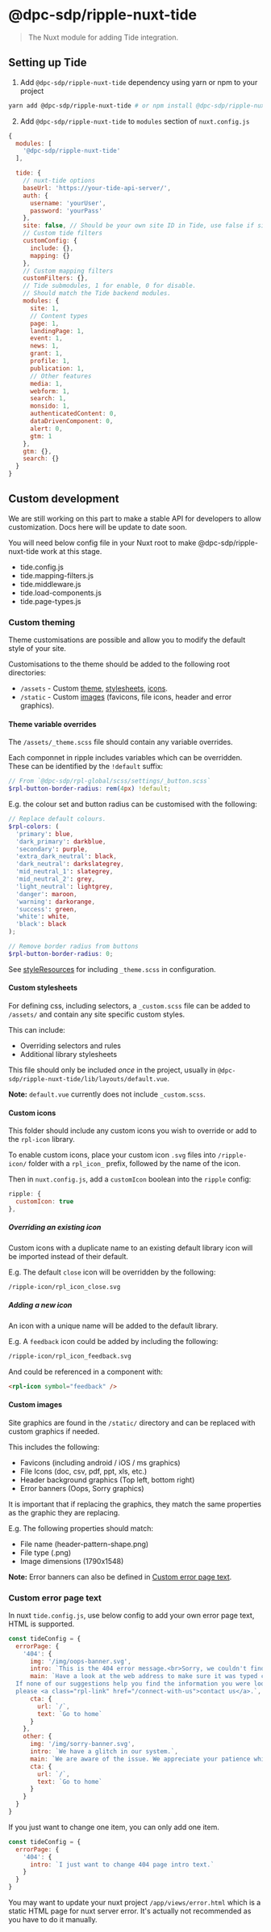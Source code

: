 # @dpc-sdp/ripple-nuxt-tide

> The Nuxt module for adding Tide integration.

## Setting up Tide

1. Add `@dpc-sdp/ripple-nuxt-tide` dependency using yarn or npm to your project

```bash
yarn add @dpc-sdp/ripple-nuxt-tide # or npm install @dpc-sdp/ripple-nuxt-tide
```

2. Add `@dpc-sdp/ripple-nuxt-tide` to `modules` section of `nuxt.config.js`

```js
{
  modules: [
    '@dpc-sdp/ripple-nuxt-tide'
  ],

  tide: {
    // nuxt-tide options
    baseUrl: 'https://your-tide-api-server/',
    auth: {
      username: 'yourUser',
      password: 'yourPass'
    },
    site: false, // Should be your own site ID in Tide, use false if site module is not enabled.
    // Custom tide filters
    customConfig: {
      include: {},
      mapping: {}
    },
    // Custom mapping filters
    customFilters: {},
    // Tide submodules, 1 for enable, 0 for disable.
    // Should match the Tide backend modules.
    modules: {
      site: 1,
      // Content types
      page: 1,
      landingPage: 1,
      event: 1,
      news: 1,
      grant: 1,
      profile: 1,
      publication: 1,
      // Other features
      media: 1,
      webform: 1,
      search: 1,
      monsido: 1,
      authenticatedContent: 0,
      dataDrivenComponent: 0,
      alert: 0,
      gtm: 1
    },
    gtm: {},
    search: {}
  }
}
```

## Custom development

We are still working on this part to make a stable API for developers to allow customization.
Docs here will be update to date soon.

You will need below config file in your Nuxt root to make @dpc-sdp/ripple-nuxt-tide work at this stage.

- tide.config.js
- tide.mapping-filters.js
- tide.middleware.js
- tide.load-components.js
- tide.page-types.js

### Custom theming

Theme customisations are possible and allow you to modify the default style of
your site.

Customisations to the theme should be added to the following root directories:

- `/assets` - Custom [theme](#Theme-variable-overrides), [stylesheets](#Custom-stylesheets), [icons](#Custom-icons).
- `/static` - Custom [images](#Custom-images) (favicons, file icons, header and error graphics).

#### Theme variable overrides

The `/assets/_theme.scss` file should contain any variable overrides.

Each componnet in ripple includes variables which can be overridden.
These can be identified by the `!default` suffix:

```scss
// From `@dpc-sdp/rpl-global/scss/settings/_button.scss`
$rpl-button-border-radius: rem(4px) !default;
```

E.g. the colour set and button radius can be customised with the following:

```scss
// Replace default colours.
$rpl-colors: (
  'primary': blue,
  'dark_primary': darkblue,
  'secondary': purple,
  'extra_dark_neutral': black,
  'dark_neutral': darkslategrey,
  'mid_neutral_1': slategrey,
  'mid_neutral_2': grey,
  'light_neutral': lightgrey,
  'danger': maroon,
  'warning': darkorange,
  'success': green,
  'white': white,
  'black': black
);

// Remove border radius from buttons
$rpl-button-border-radius: 0;
```

See [styleResources](#styleResources) for including `_theme.scss` in configuration.

#### Custom stylesheets

For defining css, including selectors, a `_custom.scss` file can be
added to `/assets/` and contain any site specific custom styles.

This can include:

- Overriding selectors and rules
- Additional library stylesheets

This file should only be included _once_ in the project, usually in
`@dpc-sdp/ripple-nuxt-tide/lib/layouts/default.vue`.

<!-- TODO: Update when default.vue is fixed to work with _custom.scss -->
**Note:** `default.vue` currently does not include `_custom.scss`.

#### Custom icons

This folder should include any custom icons you wish to override or add to the
`rpl-icon` library.

To enable custom icons, place your custom icon `.svg` files into `/ripple-icon/`
folder with a `rpl_icon_` prefix, followed by the name of the icon.

Then in `nuxt.config.js`, add a `customIcon` boolean into the `ripple` config:

```js
ripple: {
  customIcon: true
},
```

##### Overriding an existing icon

Custom icons with a duplicate name to an existing default library icon will be
imported instead of their default.

E.g. The default `close` icon will be overridden by the following:

```txt
/ripple-icon/rpl_icon_close.svg
```

##### Adding a new icon

An icon with a unique name will be added to the default library.

E.g. A `feedback` icon could be added by including the following:

```txt
/ripple-icon/rpl_icon_feedback.svg
```

And could be referenced in a component with:

```html
<rpl-icon symbol="feedback" />
```

#### Custom images

Site graphics are found in the `/static/` directory and can be replaced with
custom graphics if needed.

This includes the following:

- Favicons (including android / iOS / ms graphics)
- File Icons (doc, csv, pdf, ppt, xls, etc.)
- Header background graphics (Top left, bottom right)
- Error banners (Oops, Sorry graphics)

It is important that if replacing the graphics, they match the same properties
as the graphic they are replacing.

E.g. The following properties should match:

- File name (header-pattern-shape.png)
- File type (.png)
- Image dimensions (1790x1548)

**Note:** Error banners can also be defined in [Custom error page text](#Custom-error-page-text).

### Custom error page text

In nuxt `tide.config.js`, use below config to add your own error page text, HTML is supported.

```Javascript
const tideConfig = {
  errorPage: {
    '404': {
      img: '/img/oops-banner.svg',
      intro: `This is the 404 error message.<br>Sorry, we couldn't find the page you were looking for.`,
      main: `Have a look at the web address to make sure it was typed correctly. We may also have deleted this page.
  If none of our suggestions help you find the information you were looking for,
  please <a class="rpl-link" href="/connect-with-us">contact us</a>.`,
      cta: {
        url: `/`,
        text: `Go to home`
      }
    },
    other: {
      img: '/img/sorry-banner.svg',
      intro: `We have a glitch in our system.`,
      main: `We are aware of the issue. We appreciate your patience while we're looking into it.`,
      cta: {
        url: `/`,
        text: `Go to home`
      }
    }
  }
}
```

If you just want to change one item, you can only add one item.

```Javascript
const tideConfig = {
  errorPage: {
    '404': {
      intro: `I just want to change 404 page intro text.`
    }
  }
}
```

You may want to update your nuxt project `/app/views/error.html` which is a static HTML page for nuxt server error. It's actually not recommended as you have to do it manually.
